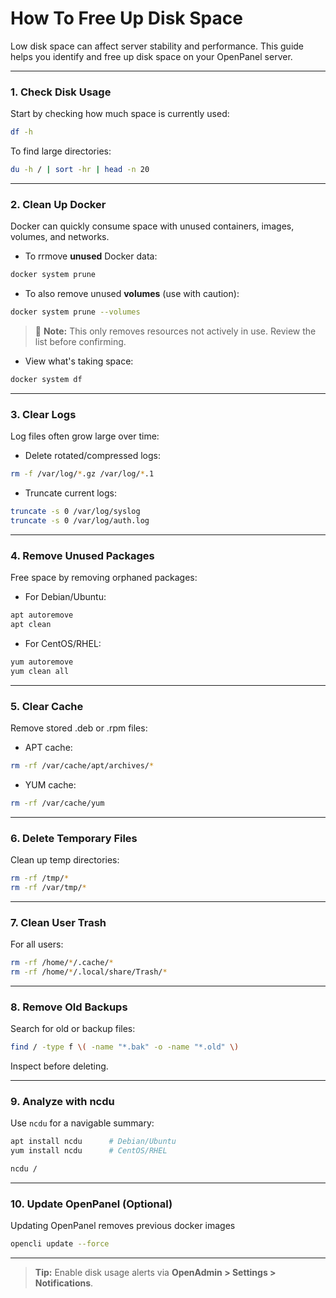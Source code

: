 # How To Free Up Disk Space

Low disk space can affect server stability and performance. This guide helps you identify and free up disk space on your OpenPanel server.

---

### 1. Check Disk Usage

Start by checking how much space is currently used:

```bash
df -h
```

To find large directories:

```bash
du -h / | sort -hr | head -n 20
```

---

### 2. Clean Up Docker

Docker can quickly consume space with unused containers, images, volumes, and networks.

* To rrmove **unused** Docker data:

```bash
docker system prune
```

* To also remove unused **volumes** (use with caution):

```bash
docker system prune --volumes
```

> 🧼 **Note:** This only removes resources not actively in use. Review the list before confirming.

* View what's taking space:

```bash
docker system df
```

---

### 3. Clear Logs

Log files often grow large over time:

* Delete rotated/compressed logs:

```bash
rm -f /var/log/*.gz /var/log/*.1
```

* Truncate current logs:

```bash
truncate -s 0 /var/log/syslog
truncate -s 0 /var/log/auth.log
```

---

### 4. Remove Unused Packages

Free space by removing orphaned packages:

* For Debian/Ubuntu:

```bash
apt autoremove
apt clean
```

* For CentOS/RHEL:

```bash
yum autoremove
yum clean all
```

---

### 5. Clear Cache

Remove stored .deb or .rpm files:

* APT cache:

```bash
rm -rf /var/cache/apt/archives/*
```

* YUM cache:

```bash
rm -rf /var/cache/yum
```

---

### 6. Delete Temporary Files

Clean up temp directories:

```bash
rm -rf /tmp/*
rm -rf /var/tmp/*
```

---

### 7. Clean User Trash

For all users:

```bash
rm -rf /home/*/.cache/*
rm -rf /home/*/.local/share/Trash/*
```

---

### 8. Remove Old Backups

Search for old or backup files:

```bash
find / -type f \( -name "*.bak" -o -name "*.old" \)
```

Inspect before deleting.

---

### 9. Analyze with ncdu

Use `ncdu` for a navigable summary:

```bash
apt install ncdu      # Debian/Ubuntu
yum install ncdu      # CentOS/RHEL

ncdu /
```

---

### 10. Update OpenPanel (Optional)

Updating OpenPanel removes previous docker images

```bash
opencli update --force
```

---

> **Tip:** Enable disk usage alerts via **OpenAdmin > Settings > Notifications**.

